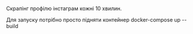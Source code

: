 Скрапінг профілю інстаграм кожні 10 хвилин.

Для запуску потрібно просто підняти контейнер docker-compose up --build
